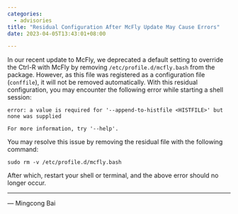 ```yaml
---
categories:
  - advisories
title: "Residual Configuration After McFly Update May Cause Errors"
date: 2023-04-05T13:43:01+08:00

---
```



In our recent update to McFly, we deprecated a default setting to override the
Ctrl-R with McFly by removing `/etc/profile.d/mcfly.bash` from the package.
However, as this file was registered as a configuration file (`conffile`), it
will not be removed automatically. With this residual configuration, you may
encounter the following error while starting a shell session:

```
error: a value is required for '--append-to-histfile <HISTFILE>' but none was supplied

For more information, try '--help'.
```

You may resolve this issue by removing the residual file with the following
command:

```
sudo rm -v /etc/profile.d/mcfly.bash
```

After which, restart your shell or terminal, and the above error should no
longer occur.

---

— Mingcong Bai
